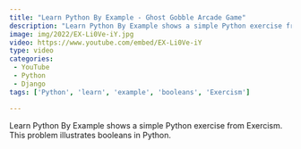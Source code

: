 ```yaml
---
title: "Learn Python By Example - Ghost Gobble Arcade Game"
description: "Learn Python By Example shows a simple Python exercise from Exercism. This problem illustrates booleans in Python."
image: img/2022/EX-Li0Ve-iY.jpg
video: https://www.youtube.com/embed/EX-Li0Ve-iY
type: video
categories:
 - YouTube
 - Python
 - Django
tags: ['Python', 'learn', 'example', 'booleans', 'Exercism']

---
```


Learn Python By Example shows a simple Python exercise from Exercism. This problem illustrates booleans in Python.
